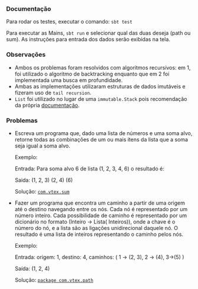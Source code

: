### Documentação

Para rodar os testes, executar o comando: `sbt test`

Para executar as Mains, `sbt run` e selecionar qual das duas deseja (path ou sum). As instruções para entrada dos dados
serão exibidas na tela.

### Observações

- Ambos os problemas foram resolvidos com algoritmos recursivos: em 1, foi utilizado o algoritmo de backtracking 
enquanto que em 2 foi implementada uma busca em profundidade.
- Ambas as implementações utilizaram estruturas de dados imutáveis e fizeram uso de `tail recursion`.
- `List` foi utilizado no lugar de uma `immutable.Stack` pois recomendação da própria 
[documentação](http://www.scala-lang.org/api/current/index.html#scala.collection.immutable.Stack).

### Problemas

-  Escreva um programa que, dado uma lista de números e uma soma alvo, retorne todas as combinações de um ou mais itens da lista que a soma seja igual a soma alvo.
    
    Exemplo:

    Entrada: Para soma alvo 6 de lista (1, 2, 3, 4, 6) o resultado é:

    Saida: (1, 2, 3)
    (2, 4)
    (6)
    
    Solução: [`com.vtex.sum`](https://github.com/andrestc/vtex/tree/master/src/main/scala/com/vtex/sum)


-  Fazer um programa que encontra um caminho a partir de uma origem até o destino navegando entre os nós. Cada nó é representado por um número inteiro. Cada possibilidade de caminho é representado por um dicionário no formato (Inteiro -> Lista( Inteiros)), onde a chave é o número do nó, e a lista são as ligações unidirecional daquele nó. O resultado é uma lista de inteiros representando o caminho pelos nós.
    
    Exemplo:

    Entrada: origem: 1, destino: 4, caminhos: ( 1 -> (2, 3), 2 -> (4), 3->(5) )

    Saída: (1, 2, 4)
    
    Solução: [`package com.vtex.path`](https://github.com/andrestc/vtex/tree/master/src/main/scala/com/vtex/path)
